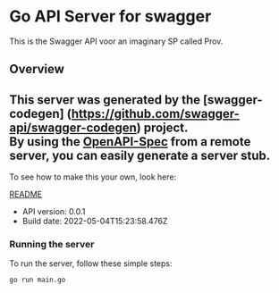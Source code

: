 # Go API Server for swagger

This is the Swagger API voor an imaginary SP called Prov.

## Overview
This server was generated by the [swagger-codegen]
(https://github.com/swagger-api/swagger-codegen) project.  
By using the [OpenAPI-Spec](https://github.com/OAI/OpenAPI-Specification) from a remote server, you can easily generate a server stub.  
-

To see how to make this your own, look here:

[README](https://github.com/swagger-api/swagger-codegen/blob/master/README.md)

- API version: 0.0.1
- Build date: 2022-05-04T15:23:58.476Z


### Running the server
To run the server, follow these simple steps:

```
go run main.go
```

